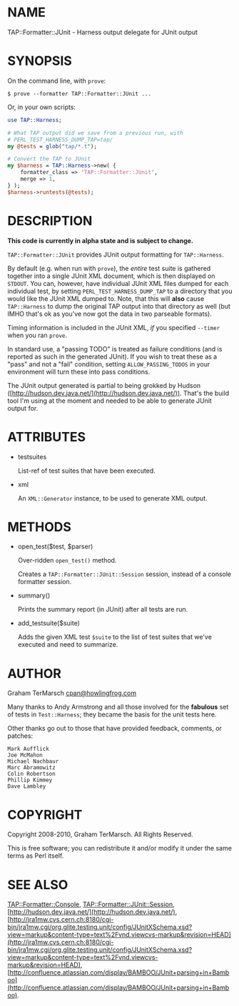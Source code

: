 # NAME

TAP::Formatter::JUnit - Harness output delegate for JUnit output

# SYNOPSIS

On the command line, with `prove`:

```
$ prove --formatter TAP::Formatter::JUnit ...
```

Or, in your own scripts:

```perl
use TAP::Harness;

# What TAP output did we save from a previous run, with
# PERL_TEST_HARNESS_DUMP_TAP=tap/
my @tests = glob("tap/*.t");

# Convert the TAP to JUnit
my $harness = TAP::Harness->new( {
    formatter_class => 'TAP::Formatter::JUnit',
    merge => 1,
} );
$harness->runtests(@tests);
```

# DESCRIPTION

**This code is currently in alpha state and is subject to change.**

`TAP::Formatter::JUnit` provides JUnit output formatting for `TAP::Harness`.

By default (e.g. when run with `prove`), the _entire_ test suite is gathered
together into a single JUnit XML document, which is then displayed on `STDOUT`.
You can, however, have individual JUnit XML files dumped for each individual
test, by setting `PERL_TEST_HARNESS_DUMP_TAP` to a directory that you would
like the JUnit XML dumped to.  Note, that this will **also** cause
`TAP::Harness` to dump the original TAP output into that directory as well (but
IMHO that's ok as you've now got the data in two parseable formats).

Timing information is included in the JUnit XML, _if_ you specified `--timer`
when you ran `prove`.

In standard use, a "passing TODO" is treated as failure conditions (and is
reported as such in the generated JUnit).  If you wish to treat these as a
"pass" and not a "fail" condition, setting `ALLOW_PASSING_TODOS` in your
environment will turn these into pass conditions.

The JUnit output generated is partial to being grokked by Hudson
([http://hudson.dev.java.net/](http://hudson.dev.java.net/)).  That's the build tool I'm using at the
moment and needed to be able to generate JUnit output for.

# ATTRIBUTES

- testsuites

    List-ref of test suites that have been executed.

- xml

    An `XML::Generator` instance, to be used to generate XML output.

# METHODS

- open\_test($test, $parser)

    Over-ridden `open_test()` method.

    Creates a `TAP::Formatter::JUnit::Session` session, instead of a console
    formatter session.

- summary()

    Prints the summary report (in JUnit) after all tests are run.

- add\_testsuite($suite)

    Adds the given XML test `$suite` to the list of test suites that we've
    executed and need to summarize.

# AUTHOR

Graham TerMarsch <cpan@howlingfrog.com>

Many thanks to Andy Armstrong and all those involved for the **fabulous** set of
tests in `Test::Harness`; they became the basis for the unit tests here.

Other thanks go out to those that have provided feedback, comments, or patches:

```
Mark Aufflick
Joe McMahon
Michael Nachbaur
Marc Abramowitz
Colin Robertson
Phillip Kimmey
Dave Lambley
```

# COPYRIGHT

Copyright 2008-2010, Graham TerMarsch.  All Rights Reserved.

This is free software; you can redistribute it and/or modify it under the same
terms as Perl itself.

# SEE ALSO

[TAP::Formatter::Console](https://metacpan.org/pod/TAP%3A%3AFormatter%3A%3AConsole),
[TAP::Formatter::JUnit::Session](https://metacpan.org/pod/TAP%3A%3AFormatter%3A%3AJUnit%3A%3ASession),
[http://hudson.dev.java.net/](http://hudson.dev.java.net/),
[http://jra1mw.cvs.cern.ch:8180/cgi-bin/jra1mw.cgi/org.glite.testing.unit/config/JUnitXSchema.xsd?view=markup&content-type=text%2Fvnd.viewcvs-markup&revision=HEAD](http://jra1mw.cvs.cern.ch:8180/cgi-bin/jra1mw.cgi/org.glite.testing.unit/config/JUnitXSchema.xsd?view=markup&content-type=text%2Fvnd.viewcvs-markup&revision=HEAD),
[http://confluence.atlassian.com/display/BAMBOO/JUnit+parsing+in+Bamboo](http://confluence.atlassian.com/display/BAMBOO/JUnit+parsing+in+Bamboo).
